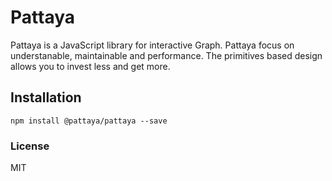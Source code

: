 # Pattaya

Pattaya is a JavaScript library for interactive Graph.
Pattaya focus on understanable, maintainable and performance.
The primitives based design allows you to invest less and get more.

## Installation

`npm install @pattaya/pattaya --save`

### License

MIT
